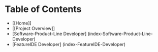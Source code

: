# Table of Contents

* [[Home]]
* [[Project Overview]]
* [Software-Product-Line Developer] (index-Software-Product-Line-Developer)
* [FeatureIDE Developer] (index-FeatureIDE-Developer)